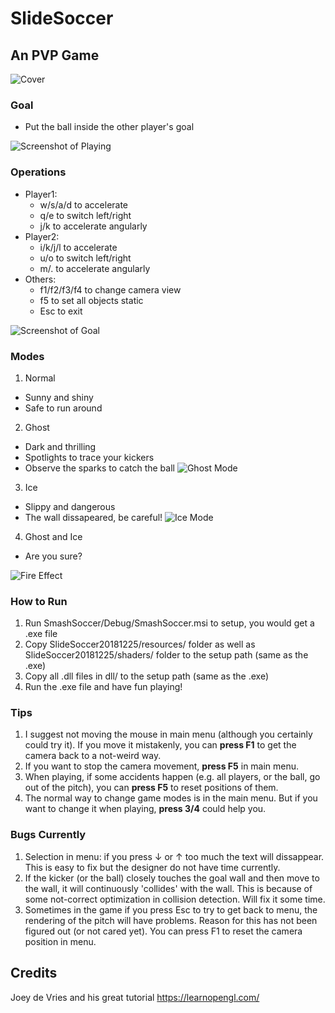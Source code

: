 # SlideSoccer

## An PVP Game
![Cover](https://github.com/StephenNG59/SmashSoccer/blob/master/screenshots/2019-01-14_221117.png "Cover")
### Goal
* Put the ball inside the other player's goal

![Screenshot of Playing](https://github.com/StephenNG59/SmashSoccer/blob/master/screenshots/2019-01-14_230146.png "Screenshot of Playing")
### Operations
* Player1:
  * w/s/a/d to accelerate
  * q/e to switch left/right
  * j/k to accelerate angularly
* Player2:
  * i/k/j/l to accelerate
  * u/o to switch left/right
  * m/. to accelerate angularly
* Others:
  * f1/f2/f3/f4 to change camera view
  * f5 to set all objects static
  * Esc to exit

![Screenshot of Goal](https://github.com/StephenNG59/SmashSoccer/blob/master/screenshots/2019-01-14_230016.png "Screenshot of Goal")
### Modes
1. Normal
 * Sunny and shiny
 * Safe to run around
2. Ghost
 * Dark and thrilling
 * Spotlights to trace your kickers
 * Observe the sparks to catch the ball
![Ghost Mode](https://github.com/StephenNG59/SmashSoccer/blob/master/screenshots/2019-01-14_224548.png "Ghost Mode")
3. Ice
 * Slippy and dangerous
 * The wall dissapeared, be careful!
![Ice Mode](https://github.com/StephenNG59/SmashSoccer/blob/master/screenshots/2019-01-14_225703.png "Ice Mode")
4. Ghost and Ice
 * Are you sure?

![Fire Effect](https://github.com/StephenNG59/SmashSoccer/blob/master/screenshots/2019-01-14_224458.png "Fire Effect")

### How to Run
1. Run SmashSoccer/Debug/SmashSoccer.msi to setup, you would get a .exe file
2. Copy SlideSoccer20181225/resources/ folder as well as SlideSoccer20181225/shaders/ folder to the setup path (same as the .exe)
3. Copy all .dll files in dll/ to the setup path (same as the .exe)
4. Run the .exe file and have fun playing!

### Tips
1. I suggest not moving the mouse in main menu (although you certainly could try it). If you move it mistakenly, you can **press F1** to get the camera back to a not-weird way.
2. If you want to stop the camera movement, **press F5** in main menu.
3. When playing, if some accidents happen (e.g. all players, or the ball, go out of the pitch), you can **press F5** to reset positions of them.
4. The normal way to change game modes is in the main menu. But if you want to change it when playing, **press 3/4** could help you.

### Bugs Currently
1. Selection in menu: if you press ↓ or ↑ too much the text will dissappear. This is easy to fix but the designer do not have time currently.
2. If the kicker (or the ball) closely touches the goal wall and then move to the wall, it will continuously 'collides' with the wall. This is because of some not-correct optimization in collision detection. Will fix it some time.
3. Sometimes in the game if you press Esc to try to get back to menu, the rendering of the pitch will have problems. Reason for this has not been figured out (or not cared yet). You can press F1 to reset the camera position in menu.

## Credits
Joey de Vries and his great tutorial https://learnopengl.com/
